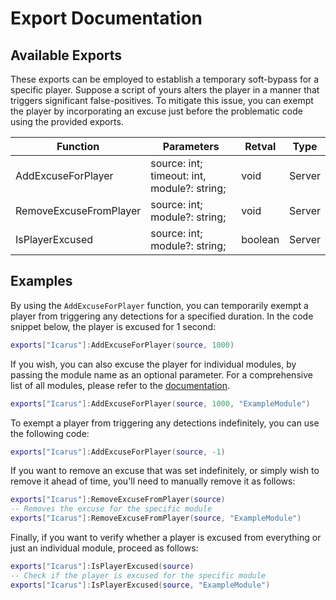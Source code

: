 # Export Documentation

## Available Exports

These exports can be employed to establish a temporary soft-bypass for a specific player. Suppose a script of yours alters the player in a manner that triggers significant false-positives. To mitigate this issue, you can exempt the player by incorporating an excuse just before the problematic code using the provided exports.

| Function               | Parameters                                  | Retval  | Type   |
| ---------------------- | ------------------------------------------- | ------- | ------ |
| AddExcuseForPlayer     | source: int; timeout: int, module?: string; | void    | Server |
| RemoveExcuseFromPlayer | source: int; module?: string;               | void    | Server |
| IsPlayerExcused        | source: int; module?: string;               | boolean | Server |

## Examples

By using the `AddExcuseForPlayer` function, you can temporarily exempt a player from triggering any detections for a specified duration. In the code snippet below, the player is excused for 1 second:

```lua
exports["Icarus"]:AddExcuseForPlayer(source, 1000)
```

If you wish, you can also excuse the player for individual modules, by passing the module name as an optional parameter. For a comprehensive list of all modules, please refer to the [documentation](https://github.com/EinS4ckZwiebeln/IcarusAdvancedAnticheat/blob/master/docs/MODULES.md).

```lua
exports["Icarus"]:AddExcuseForPlayer(source, 1000, "ExampleModule")
```

To exempt a player from triggering any detections indefinitely, you can use the following code:

```lua
exports["Icarus"]:AddExcuseForPlayer(source, -1)
```

If you want to remove an excuse that was set indefinitely, or simply wish to remove it ahead of time, you'll need to manually remove it as follows:

```lua
exports["Icarus"]:RemoveExcuseFromPlayer(source)
-- Removes the excuse for the specific module
exports["Icarus"]:RemoveExcuseFromPlayer(source, "ExampleModule")
```

Finally, if you want to verify whether a player is excused from everything or just an individual module, proceed as follows:

```lua
exports["Icarus"]:IsPlayerExcused(source)
-- Check if the player is excused for the specific module
exports["Icarus"]:IsPlayerExcused(source, "ExampleModule")
```
